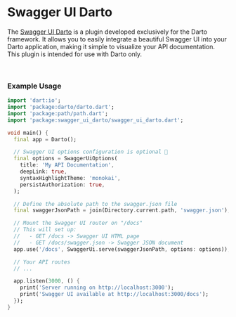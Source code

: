 # Swagger UI Darto

The [Swagger UI Darto](https://pub.dev/packages/swagger_ui_darto) is a plugin developed exclusively for the Darto framework. It allows you to easily integrate a beautiful Swagger UI into your Darto application, making it simple to visualize your API documentation. This plugin is intended for use with Darto only.

<br />

### Example Usage

```dart
import 'dart:io';
import 'package:darto/darto.dart';
import 'package:path/path.dart';
import 'package:swagger_ui_darto/swagger_ui_darto.dart';

void main() {
  final app = Darto();

  // Swagger UI options configuration is optional 🌟
  final options = SwaggerUiOptions(
    title: 'My API Documentation',
    deepLink: true,
    syntaxHighlightTheme: 'monokai',
    persistAuthorization: true,
  );

  // Define the absolute path to the swagger.json file
  final swaggerJsonPath = join(Directory.current.path, 'swagger.json');

  // Mount the Swagger UI router on "/docs"
  // This will set up:
  //   - GET /docs -> Swagger UI HTML page
  //   - GET /docs/swagger.json -> Swagger JSON document
  app.use('/docs', SwaggerUi.serve(swaggerJsonPath, options: options));

  // Your API routes
  // ...

  app.listen(3000, () {
    print('Server running on http://localhost:3000');
    print('Swagger UI available at http://localhost:3000/docs');
  });
}
```

